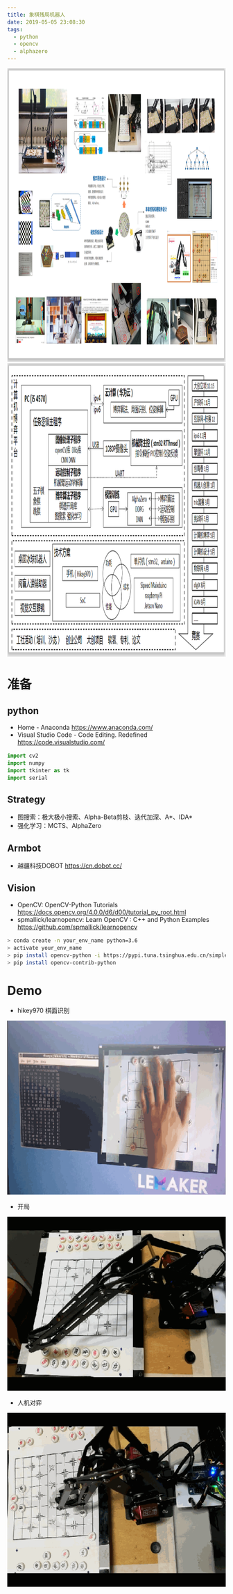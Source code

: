 ```yaml
---
title: 象棋残局机器人
date: 2019-05-05 23:08:30
tags:
  - python
  - opencv
  - alphazero
---
```



<div align=center>
<img src='象棋残局机器人/01.png' width=1120 height=675>
</div>

<div align=center>
<img src='象棋残局机器人/02.png' width=1120 height=675>
</div>

# 准备

## python
* Home - Anaconda https://www.anaconda.com/  
* Visual Studio Code - Code Editing. Redefined https://code.visualstudio.com/  

```python
import cv2
import numpy
import tkinter as tk
import serial 
```

## Strategy
* 图搜索：极大极小搜索、Alpha-Beta剪枝、迭代加深、A*、IDA*
* 强化学习：MCTS、AlphaZero

## Armbot
* 越疆科技DOBOT https://cn.dobot.cc/

## Vision
* OpenCV: OpenCV-Python Tutorials https://docs.opencv.org/4.0.0/d6/d00/tutorial_py_root.html
* spmallick/learnopencv: Learn OpenCV : C++ and Python Examples https://github.com/spmallick/learnopencv
``` bash
> conda create -n your_env_name python=3.6
> activate your_env_name
> pip install opencv-python -i https://pypi.tuna.tsinghua.edu.cn/simple
> pip install opencv-contrib-python
```



# Demo


* hikey970 棋面识别  
<div align=center>
<img src='象棋残局机器人/demo1.gif' width=600 height=400>
</div>

* 开局  
<div align=center>
<img src='象棋残局机器人/demo3.gif' width=600 height=400>
</div>

* 人机对弈  
<div align=center>
<img src='象棋残局机器人/demo2.gif' width=600 height=400>
</div>

